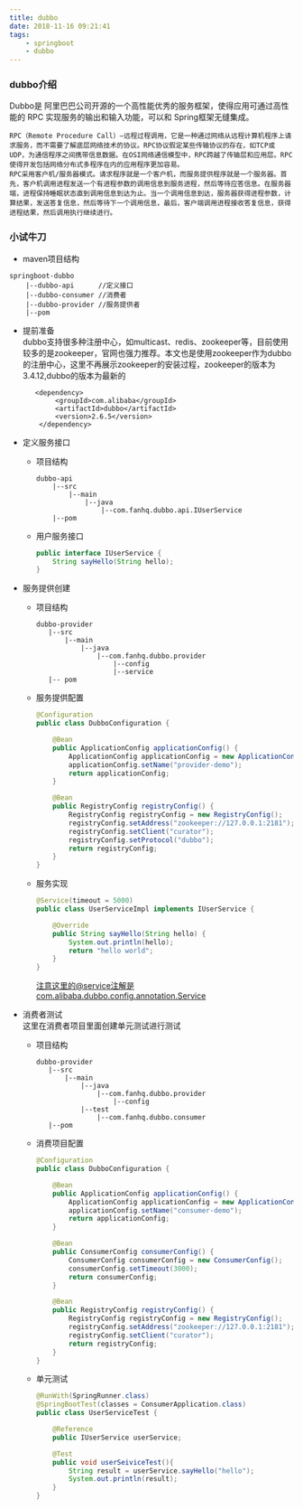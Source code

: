 ```yaml
---
title: dubbo
date: 2018-11-16 09:21:41
tags:
    - springboot 
    - dubbo
---
```


### dubbo介绍
Dubbo是 阿里巴巴公司开源的一个高性能优秀的服务框架，使得应用可通过高性能的 RPC 实现服务的输出和输入功能，可以和 Spring框架无缝集成。
```
RPC（Remote Procedure Call）—远程过程调用，它是一种通过网络从远程计算机程序上请求服务，而不需要了解底层网络技术的协议。RPC协议假定某些传输协议的存在，如TCP或UDP，为通信程序之间携带信息数据。在OSI网络通信模型中，RPC跨越了传输层和应用层。RPC使得开发包括网络分布式多程序在内的应用程序更加容易。
RPC采用客户机/服务器模式。请求程序就是一个客户机，而服务提供程序就是一个服务器。首先，客户机调用进程发送一个有进程参数的调用信息到服务进程，然后等待应答信息。在服务器端，进程保持睡眠状态直到调用信息到达为止。当一个调用信息到达，服务器获得进程参数，计算结果，发送答复信息，然后等待下一个调用信息，最后，客户端调用进程接收答复信息，获得进程结果，然后调用执行继续进行。
```

### 小试牛刀

* maven项目结构  
```
springboot-dubbo  
    |--dubbo-api      //定义接口 
    |--dubbo-consumer //消费者
    |--dubbo-provider //服务提供者
    |--pom
```
* 提前准备  
dubbo支持很多种注册中心，如multicast、redis、zookeeper等，目前使用较多的是zookeeper，官网也强力推荐。本文也是使用zookeeper作为dubbo的注册中心，这里不再展示zookeeper的安装过程，zookeeper的版本为3.4.12,dubbo的版本为最新的
    ``` 
       <dependency>
            <groupId>com.alibaba</groupId>
            <artifactId>dubbo</artifactId>
            <version>2.6.5</version>
        </dependency>
    ```


* 定义服务接口
    + 项目结构
        ```
        dubbo-api
            |--src
                |--main
                    |--java
                        |--com.fanhq.dubbo.api.IUserService
            |--pom
        ```
    + 用户服务接口
        ``` java
        public interface IUserService {
            String sayHello(String hello);
        }
        ```

* 服务提供创建
    + 项目结构
         ```
        dubbo-provider
            |--src
                |--main
                    |--java
                        |--com.fanhq.dubbo.provider
                            |--config
                            |--service
            |-- pom
        ```
    + 服务提供配置    
        ``` java
        @Configuration
        public class DubboConfiguration {

            @Bean
            public ApplicationConfig applicationConfig() {
                ApplicationConfig applicationConfig = new ApplicationConfig();
                applicationConfig.setName("provider-demo");
                return applicationConfig;
            }

            @Bean
            public RegistryConfig registryConfig() {
                RegistryConfig registryConfig = new RegistryConfig();
                registryConfig.setAddress("zookeeper://127.0.0.1:2181");
                registryConfig.setClient("curator");
                registryConfig.setProtocol("dubbo");
                return registryConfig;
            }
        }
        ```
    + 服务实现
        ``` java
        @Service(timeout = 5000)
        public class UserServiceImpl implements IUserService {

            @Override
            public String sayHello(String hello) {
                System.out.println(hello);
                return "hello world";
            }
        }
        ```    
        注意这里的@service注解是com.alibaba.dubbo.config.annotation.Service
* 消费者测试    
这里在消费者项目里面创建单元测试进行测试
    + 项目结构
         ```
        dubbo-provider
            |--src
                |--main
                    |--java
                        |--com.fanhq.dubbo.provider
                            |--config
                    |--test
                        |--com.fanhq.dubbo.consumer 
            |--pom   
        ```
    + 消费项目配置
        ``` java
        @Configuration
        public class DubboConfiguration {

            @Bean
            public ApplicationConfig applicationConfig() {
                ApplicationConfig applicationConfig = new ApplicationConfig();
                applicationConfig.setName("consumer-demo");
                return applicationConfig;
            }

            @Bean
            public ConsumerConfig consumerConfig() {
                ConsumerConfig consumerConfig = new ConsumerConfig();
                consumerConfig.setTimeout(3000);
                return consumerConfig;
            }

            @Bean
            public RegistryConfig registryConfig() {
                RegistryConfig registryConfig = new RegistryConfig();
                registryConfig.setAddress("zookeeper://127.0.0.1:2181");
                registryConfig.setClient("curator");
                return registryConfig;
            }
        }
        ```    
    + 单元测试
        ``` java 
        @RunWith(SpringRunner.class)
        @SpringBootTest(classes = ConsumerApplication.class)
        public class UserServiceTest {

            @Reference
            public IUserService userService;

            @Test
            public void userSeiviceTest(){
                String result = userService.sayHello("hello");
                System.out.println(result);
            }
        }
        ```